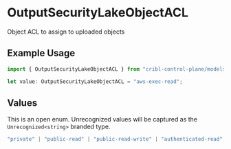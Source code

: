 # OutputSecurityLakeObjectACL

Object ACL to assign to uploaded objects

## Example Usage

```typescript
import { OutputSecurityLakeObjectACL } from "cribl-control-plane/models";

let value: OutputSecurityLakeObjectACL = "aws-exec-read";
```

## Values

This is an open enum. Unrecognized values will be captured as the `Unrecognized<string>` branded type.

```typescript
"private" | "public-read" | "public-read-write" | "authenticated-read" | "aws-exec-read" | "bucket-owner-read" | "bucket-owner-full-control" | Unrecognized<string>
```